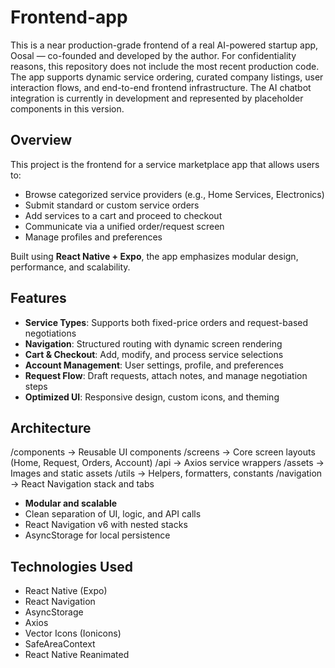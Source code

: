 # Frontend-app

This is a near production-grade frontend of a real AI-powered startup app, Oosal — co-founded and developed by the author. For confidentiality reasons, this repository does not include the most recent production code. The app supports dynamic service ordering, curated company listings, user interaction flows, and end-to-end frontend infrastructure. The AI chatbot integration is currently in development and represented by placeholder components in this version.

## Overview

This project is the frontend for a service marketplace app that allows users to:
- Browse categorized service providers (e.g., Home Services, Electronics)
- Submit standard or custom service orders
- Add services to a cart and proceed to checkout
- Communicate via a unified order/request screen
- Manage profiles and preferences

Built using **React Native + Expo**, the app emphasizes modular design, performance, and scalability.

## Features

- **Service Types**: Supports both fixed-price orders and request-based negotiations
- **Navigation**: Structured routing with dynamic screen rendering
- **Cart & Checkout**: Add, modify, and process service selections
- **Account Management**: User settings, profile, and preferences
- **Request Flow**: Draft requests, attach notes, and manage negotiation steps
- **Optimized UI**: Responsive design, custom icons, and theming

## Architecture

/components → Reusable UI components
/screens → Core screen layouts (Home, Request, Orders, Account)
/api → Axios service wrappers
/assets → Images and static assets
/utils → Helpers, formatters, constants
/navigation → React Navigation stack and tabs


- **Modular and scalable**
- Clean separation of UI, logic, and API calls
- React Navigation v6 with nested stacks
- AsyncStorage for local persistence

## Technologies Used

- React Native (Expo)
- React Navigation
- AsyncStorage
- Axios
- Vector Icons (Ionicons)
- SafeAreaContext
- React Native Reanimated
